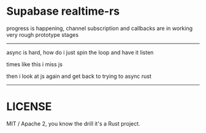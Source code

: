 # Supabase realtime-rs

progress is happening, channel subscription and callbacks are in working very rough prototype stages

---

async is hard, how do i just spin the loop and have it listen

times like this i miss js

then i look at js again and get back to trying to async rust

---

# LICENSE

MIT / Apache 2, you know the drill it's a Rust project.
